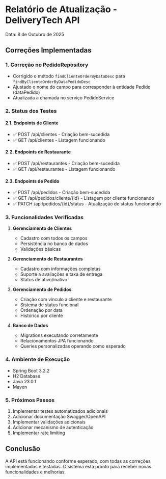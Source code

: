 # Relatório de Atualização - DeliveryTech API

Data: 8 de Outubro de 2025

## Correções Implementadas

### 1. Correção no PedidoRepository
- Corrigido o método `findClienteOrderByDataDesc` para `findByClienteOrderByDataPedidoDesc`
- Ajustado o nome do campo para corresponder à entidade Pedido (dataPedido)
- Atualizada a chamada no serviço PedidoService

### 2. Status dos Testes

#### 2.1. Endpoints de Cliente
- ✅ POST /api/clientes - Criação bem-sucedida
- ✅ GET /api/clientes - Listagem funcionando

#### 2.2. Endpoints de Restaurante
- ✅ POST /api/restaurantes - Criação bem-sucedida
- ✅ GET /api/restaurantes - Listagem funcionando

#### 2.3. Endpoints de Pedido
- ✅ POST /api/pedidos - Criação bem-sucedida
- ✅ GET /api/pedidos/cliente/{id} - Listagem por cliente funcionando
- ✅ PATCH /api/pedidos/{id}/status - Atualização de status funcionando

### 3. Funcionalidades Verificadas

1. **Gerenciamento de Clientes**
   - Cadastro com todos os campos
   - Persistência no banco de dados
   - Validações básicas

2. **Gerenciamento de Restaurantes**
   - Cadastro com informações completas
   - Suporte a avaliações e taxa de entrega
   - Status de ativo/inativo

3. **Gerenciamento de Pedidos**
   - Criação com vínculo a cliente e restaurante
   - Sistema de status funcional
   - Ordenação por data
   - Histórico por cliente

4. **Banco de Dados**
   - Migrations executando corretamente
   - Relacionamentos JPA funcionando
   - Queries personalizadas operando como esperado

### 4. Ambiente de Execução

- Spring Boot 3.2.2
- H2 Database
- Java 23.0.1
- Maven

### 5. Próximos Passos

1. Implementar testes automatizados adicionais
2. Adicionar documentação Swagger/OpenAPI
3. Implementar validações adicionais
4. Adicionar mecanismo de autenticação
5. Implementar rate limiting

## Conclusão

A API está funcionando conforme esperado, com todas as correções implementadas e testadas. O sistema está pronto para receber novas funcionalidades e melhorias.